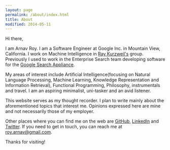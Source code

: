 ```yaml
---
layout: page
permalink: /about/index.html
title: About 
modified: 2014-05-11
---
```


Hi there,

I am Arnav Roy. I am a Software Engineer at Google Inc. in Mountain View, California. I work on Machine Intelligence in [Ray Kurzweil's](https://en.wikipedia.org/wiki/Ray_Kurzweil) group. Previously I used to work in the Enterprise Search team developing software for the [Google Search Appliance](http://www.google.com/enterprise/search/products/gsa.html).

My areas of interest include Artificial Intelligence(focusing on Natural Language Processing, Machine Learning, Knowledge Representation and Information Retrieval), Functional Programming, Philosophy, instrumentals and travel. I am an aspiring minimalist, uni-tasker and an avid listener.

This website serves as my thought recorder. I plan to write mainly about the aforementioned topics that interest me. Opinions expressed here are mine and not necessarily those of my employer.

Other places where you can find me on the web are [GitHub](https://github.com/arnavroy), [LinkedIn](https://www.linkedin.com/in/arnavroy) and [Twitter](http://twitter.com/arnav_roy). If you need to get in touch, you can reach me at [roy.arnav@gmail.com](mailto:roy.arnav@gmail.com).

Thanks for visiting!
